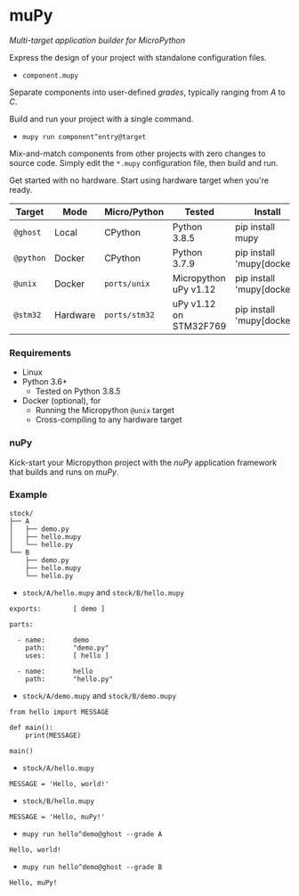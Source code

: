 # muPy
_Multi-target application builder for MicroPython_

Express the design of your project with standalone configuration files.

* `component.mupy`

Separate components into user-defined _grades_, typically ranging from
_A_ to _C_.

Build and run your project with a single command.
* `mupy run component^entry@target`

Mix-and-match components from other projects with zero changes to source
code. Simply edit the `*.mupy` configuration file, then build and run.

Get started with no hardware. Start using hardware target when you're ready.

Target | Mode | Micro/Python | Tested | Install
-- | -- | -- | -- | --
`@ghost` | Local | CPython| Python 3.8.5 | pip install mupy
`@python` | Docker | CPython | Python 3.7.9 | pip install 'mupy[docker]'
`@unix` | Docker | `ports/unix` | Micropython uPy v1.12 | pip install 'mupy[docker]'
`@stm32` | Hardware | `ports/stm32` | uPy v1.12 on STM32F769 | pip install 'mupy[docker]'

### Requirements

* Linux
* Python 3.6+
  * Tested on Python 3.8.5
* Docker (optional), for
  * Running the Micropython `@unix` target
  * Cross-compiling to any hardware target

### nuPy

Kick-start your Micropython project with the _nuPy_ application
framework that builds and runs on _muPy_.

### Example

```
stock/
├── A
│   ├── demo.py
│   ├── hello.mupy
│   └── hello.py
└── B
    ├── demo.py
    ├── hello.mupy
    └── hello.py
```

* `stock/A/hello.mupy` and `stock/B/hello.mupy`
```
exports:        [ demo ]

parts:

  - name:       demo
    path:       "demo.py"
    uses:       [ hello ]

  - name:       hello
    path:       "hello.py"
```

* `stock/A/demo.mupy` and `stock/B/demo.mupy`
```
from hello import MESSAGE

def main():
    print(MESSAGE)

main()
```

* `stock/A/hello.mupy`
```
MESSAGE = 'Hello, world!'
```

* `stock/B/hello.mupy`
```
MESSAGE = 'Hello, muPy!'
```

* `mupy run hello^demo@ghost --grade A`
```
Hello, world!
```

* `mupy run hello^demo@ghost --grade B`
```
Hello, muPy!
```

